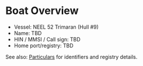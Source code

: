 
# Boat Overview

- Vessel: NEEL 52 Trimaran (Hull #9)
- Name: TBD
- HIN / MMSI / Call sign: TBD
- Home port/registry: TBD

See also: [Particulars](./particulars.md) for identifiers and registry details.
